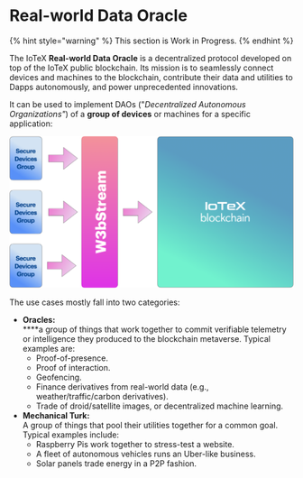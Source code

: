 # Real-world Data Oracle

{% hint style="warning" %}
This section is Work in Progress.
{% endhint %}

The IoTeX **Real-world Data Oracle** is a decentralized protocol developed on top of the IoTeX public blockchain. Its mission is to seamlessly connect devices and machines to the blockchain, contribute their data and utilities to Dapps autonomously, and power unprecedented innovations.

It can be used to implement DAOs ("_Decentralized Autonomous Organizations"_) of a **group of devices** or machines for a specific application:

![](<../.gitbook/assets/image (27) (1).png>)

The use cases mostly fall into two categories:

* **Oracles:** \
  ****a group of things that work together to commit verifiable telemetry or intelligence they produced to the blockchain metaverse. Typical examples are:
  * Proof-of-presence.
  * Proof of interaction.
  * Geofencing.
  * Finance derivatives from real-world data  (e.g., weather/traffic/carbon derivatives).
  * Trade of droid/satellite images, or decentralized machine learning.
* **Mechanical Turk:** \
  A group of things that pool their utilities together for a common goal. Typical examples include:
  * Raspberry Pis work together to stress-test a website.
  * A fleet of autonomous vehicles runs an Uber-like business.
  * Solar panels trade energy in a P2P fashion.
